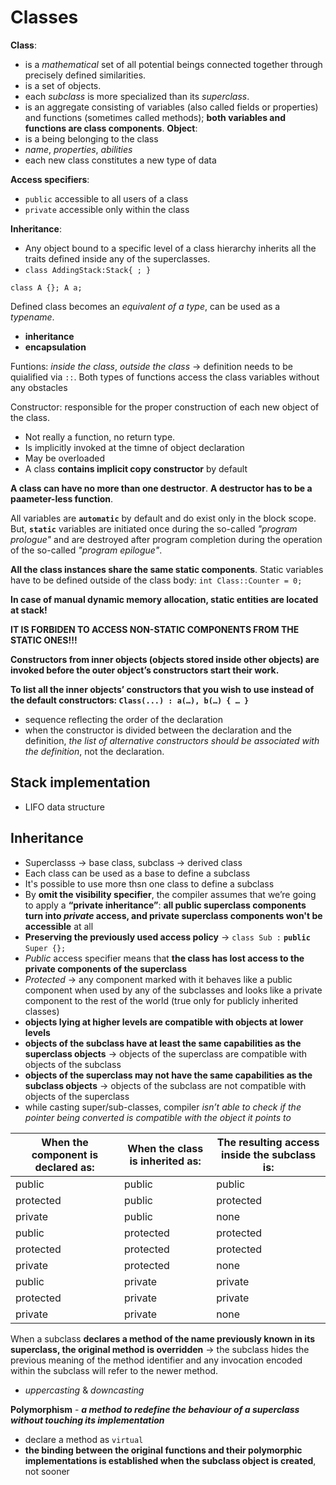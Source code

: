 # Classes

**Class**:
- is a *mathematical* set of all potential beings connected together through precisely defined similarities.
- is a set of objects.
- each *subclass* is more specialized than its *superclass*.
- is an aggregate consisting of variables (also called fields or properties) and functions (sometimes called methods); **both variables and functions are class components**.
**Object**:
- is a being belonging to the class
- *name*, *properties*, *abilities*
- each new class constitutes a new type of data

**Access specifiers**:
- `public` accessible to all users of a class
- `private` accessible only within the class

**Inheritance**:
- Any object bound to a specific level of a class hierarchy inherits all the traits defined inside any of the superclasses.
- `class AddingStack:Stack{ ; }`

`class A {}; A a;`

Defined class becomes an *equivalent of a type*, can be used as a *typename*.
- **inheritance**
- **encapsulation**

Funtions: *inside the class*, *outside the class* -> definition needs to be quialified via `::`.
Both types of functions access the class variables without any obstacles

Constructor: responsible for the proper construction of each new object of the class.
- Not really a function, no return type.
- Is implicitly invoked at the timne of object declaration
- May be overloaded
- A class **contains implicit copy constructor** by default

**A class can have no more than one destructor**.
**A destructor has to be a paameter-less function**.

All variables are **`automatic`** by default and do exist only in the block scope.
But, **`static`** variables are initiated once during the so-called *"program prologue"* and are destroyed after program completion during the operation of the so-called *"program epilogue"*.

**All the class instances share the same static components**.
Static variables have to be defined outside of the class body: `int Class::Counter = 0;`

**In case of manual dynamic memory allocation, static entities are located at stack!**

**IT IS FORBIDEN TO ACCESS NON-STATIC COMPONENTS FROM THE STATIC ONES!!!**

**Constructors from inner objects (objects stored inside other objects) are invoked before the outer object’s constructors start their work.**

**To list all the inner objects’ constructors that you wish to use instead of the default constructors: `Class(...) : a(…), b(…) { … }`**
- sequence reflecting the order of the declaration
- when the constructor is divided between the declaration and the definition, *the list of alternative constructors should be associated with the definition*, not the declaration.

## Stack implementation

- LIFO data structure

## Inheritance

- Superclasss -> base class, subclass -> derived class
- Each class can be used as a base to define a subclass
- It's possible to use more thsn one class to define a subclass
- By **omit the visibility specifier**, the compiler assumes that we’re going to apply a **“private inheritance”**: **all public superclass components turn into *private* access, and private superclass components won't be accessible** at all
- **Preserving the previously used access policy** -> `class Sub :` **`public`** `Super {};`
- *Public* access specifier means that **the class has lost access to the private components of the superclass**
- *Protected* -> any component marked with it behaves like a public component when used by any of the subclasses and looks like a private component to the rest of the world (true only for publicly inherited classes)
- **objects lying at higher levels are compatible with objects at lower levels**
- **objects of the subclass have at least the same capabilities as the superclass objects** -> objects of the superclass are compatible with objects of the subclass
- **objects of the superclass may not have the same capabilities as the subclass objects** -> objects of the subclass are not compatible with objects of the superclass
- while casting super/sub-classes, compiler *isn’t able to check if the pointer being converted is compatible with the object it points to*


| When the component is declared as: | When the class is inherited as: | The resulting access inside the subclass is: |
|------------------------------------|---------------------------------|----------------------------------------------|
| public                             | public                          | public                                       |
| protected                          | public                          | protected                                    |
| private                            | public                          | none                                         |
| public                             | protected                       | protected                                    |
| protected                          | protected                       | protected                                    |
| private                            | protected                       | none                                         |
| public                             | private                         | private                                      |
| protected                          | private                         | private                                      |
| private                            | private                         | none                                         |

When a subclass **declares a method of the name previously known in its superclass, the original method is overridden** -> the subclass hides the previous meaning of the method identifier and any invocation encoded within the subclass will refer to the newer method.
- *uppercasting* & *downcasting*

**Polymorphism** - ***a method to redefine the behaviour of a superclass without touching its implementation***
- declare a method as `virtual`
- **the binding between the original functions and their polymorphic implementations is established when the subclass object is created**, not sooner


